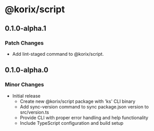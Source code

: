 # @korix/script

## 0.1.0-alpha.1

### Patch Changes

- Add lint-staged command to @korix/script.

## 0.1.0-alpha.0

### Minor Changes

- Initial release
  - Create new @korix/script package with 'ks' CLI binary
  - Add sync-version command to sync package.json version to src/version.ts
  - Provide CLI with proper error handling and help functionality
  - Include TypeScript configuration and build setup
